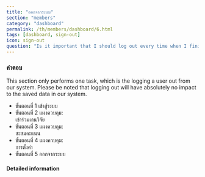 ```yaml
---
title: "ออกจากระบบ"
section: "members"
category: "dashboard"
permalink: /th/members/dashboard/6.html
tags: [dashboard, sign-out]
icon: sign-out
question: "Is it important that I should log out every time when I finish with your system?"
---
```


### <i class="pe-anchor pe-fw"></i> คำตอบ

This section only performs one task, which is the logging a user out from our system. Please be noted that logging out will have absolutely no impact to the saved data in our system.

<ul class="progress-tracker progress-tracker--text progress-tracker--center">
  <li class="progress-step is-completed">
    <span class="progress-marker"></span>
    <span class="progress-text">
      <span class="progress-title">ขั้นตอนที่ 1</span>
      เข้าสู่ระบบ
    </span>
  </li>
  <li class="progress-step is-completed">
    <span class="progress-marker"></span>
    <span class="progress-text">
      <span class="progress-title">ขั้นตอนที่ 2</span>
      แผงควบคุม:<br>เข้าร่วมงานวิจัย
    </span>
  </li>
  <li class="progress-step is-completed">
    <span class="progress-marker"></span>
    <span class="progress-text">
      <span class="progress-title">ขั้นตอนที่ 3</span>
      แผงควบคุม:<br>สะสมคะแนน
    </span>
  </li>
  <li class="progress-step is-completed">
    <span class="progress-marker"></span>
    <span class="progress-text">
      <span class="progress-title">ขั้นตอนที่ 4</span>
      แผงควบคุม:<br>การตั้งค่า
    </span>
  </li>
  <li class="progress-step is-active">
    <span class="progress-marker"></span>
    <span class="progress-text">
      <span class="progress-title">ขั้นตอนที่ 5</span>
      ออกจากระบบ
    </span>
  </li>
</ul>


#### Detailed information
